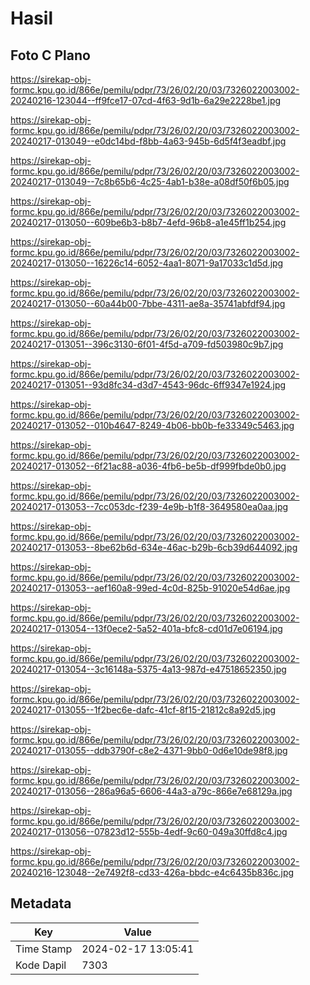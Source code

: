 # Hasil

## Foto C Plano

https://sirekap-obj-formc.kpu.go.id/866e/pemilu/pdpr/73/26/02/20/03/7326022003002-20240216-123044--ff9fce17-07cd-4f63-9d1b-6a29e2228be1.jpg

https://sirekap-obj-formc.kpu.go.id/866e/pemilu/pdpr/73/26/02/20/03/7326022003002-20240217-013049--e0dc14bd-f8bb-4a63-945b-6d5f4f3eadbf.jpg

https://sirekap-obj-formc.kpu.go.id/866e/pemilu/pdpr/73/26/02/20/03/7326022003002-20240217-013049--7c8b65b6-4c25-4ab1-b38e-a08df50f6b05.jpg

https://sirekap-obj-formc.kpu.go.id/866e/pemilu/pdpr/73/26/02/20/03/7326022003002-20240217-013050--609be6b3-b8b7-4efd-96b8-a1e45ff1b254.jpg

https://sirekap-obj-formc.kpu.go.id/866e/pemilu/pdpr/73/26/02/20/03/7326022003002-20240217-013050--16226c14-6052-4aa1-8071-9a17033c1d5d.jpg

https://sirekap-obj-formc.kpu.go.id/866e/pemilu/pdpr/73/26/02/20/03/7326022003002-20240217-013050--60a44b00-7bbe-4311-ae8a-35741abfdf94.jpg

https://sirekap-obj-formc.kpu.go.id/866e/pemilu/pdpr/73/26/02/20/03/7326022003002-20240217-013051--396c3130-6f01-4f5d-a709-fd503980c9b7.jpg

https://sirekap-obj-formc.kpu.go.id/866e/pemilu/pdpr/73/26/02/20/03/7326022003002-20240217-013051--93d8fc34-d3d7-4543-96dc-6ff9347e1924.jpg

https://sirekap-obj-formc.kpu.go.id/866e/pemilu/pdpr/73/26/02/20/03/7326022003002-20240217-013052--010b4647-8249-4b06-bb0b-fe33349c5463.jpg

https://sirekap-obj-formc.kpu.go.id/866e/pemilu/pdpr/73/26/02/20/03/7326022003002-20240217-013052--6f21ac88-a036-4fb6-be5b-df999fbde0b0.jpg

https://sirekap-obj-formc.kpu.go.id/866e/pemilu/pdpr/73/26/02/20/03/7326022003002-20240217-013053--7cc053dc-f239-4e9b-b1f8-3649580ea0aa.jpg

https://sirekap-obj-formc.kpu.go.id/866e/pemilu/pdpr/73/26/02/20/03/7326022003002-20240217-013053--8be62b6d-634e-46ac-b29b-6cb39d644092.jpg

https://sirekap-obj-formc.kpu.go.id/866e/pemilu/pdpr/73/26/02/20/03/7326022003002-20240217-013053--aef160a8-99ed-4c0d-825b-91020e54d6ae.jpg

https://sirekap-obj-formc.kpu.go.id/866e/pemilu/pdpr/73/26/02/20/03/7326022003002-20240217-013054--13f0ece2-5a52-401a-bfc8-cd01d7e06194.jpg

https://sirekap-obj-formc.kpu.go.id/866e/pemilu/pdpr/73/26/02/20/03/7326022003002-20240217-013054--3c16148a-5375-4a13-987d-e47518652350.jpg

https://sirekap-obj-formc.kpu.go.id/866e/pemilu/pdpr/73/26/02/20/03/7326022003002-20240217-013055--1f2bec6e-dafc-41cf-8f15-21812c8a92d5.jpg

https://sirekap-obj-formc.kpu.go.id/866e/pemilu/pdpr/73/26/02/20/03/7326022003002-20240217-013055--ddb3790f-c8e2-4371-9bb0-0d6e10de98f8.jpg

https://sirekap-obj-formc.kpu.go.id/866e/pemilu/pdpr/73/26/02/20/03/7326022003002-20240217-013056--286a96a5-6606-44a3-a79c-866e7e68129a.jpg

https://sirekap-obj-formc.kpu.go.id/866e/pemilu/pdpr/73/26/02/20/03/7326022003002-20240217-013056--07823d12-555b-4edf-9c60-049a30ffd8c4.jpg

https://sirekap-obj-formc.kpu.go.id/866e/pemilu/pdpr/73/26/02/20/03/7326022003002-20240216-123048--2e7492f8-cd33-426a-bbdc-e4c6435b836c.jpg


## Metadata

| Key        | Value               |
| ---------- | ------------------- |
| Time Stamp | 2024-02-17 13:05:41 |
| Kode Dapil | 7303                |



